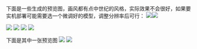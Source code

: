 下面是一些生成的预览图，画风都有点中世纪的风格，实际效果不会很好，如果要实机部署可能需要选一个微调好的模型，调整分辨率后可行：
![](../file/ec43ba9d-6869-4216-8f0a-1b8fd839f211.png)![](../file/365b112f-fbc5-4192-af01-960f60c7bb69.png)

![](../file/50d92000-bcb1-46b4-aa28-30d3b3dc5c6f.png)
![](../file/9d84af9b-d852-4844-925e-b395dd729f38.png)
![](../file/cff053fb-c4aa-4a02-a7bc-b281b93ab47c%201.png)
![](../file/e750984d-cd26-4ec0-a22f-b083810ff75b.png)

下面是其中一张预览图
![](../file/sd.bmp)
![](../file/f859c859-2011-460f-8169-23fc0f5eca30.jpg)